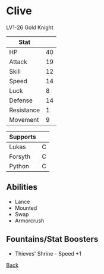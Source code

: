 # Clive

LV1-26 Gold Knight

| Stat       | <!-- --> |
| ---------- | -------- |
| HP         | 40       |
| Attack     | 19       |
| Skill      | 12       |
| Speed      | 14       |
| Luck       | 8        |
| Defense    | 14       |
| Resistance | 1        |
| Movement   | 9        |

| Supports | <!-- --> |
| -------- | -------- |
| Lukas    | C        |
| Forsyth  | C        |
| Python   | C        |

## Abilities

- Lance
- Mounted
- Swap
- Armorcrush

## Fountains/Stat Boosters

- Thieves' Shrine - Speed +1

[Back](../README.md)

